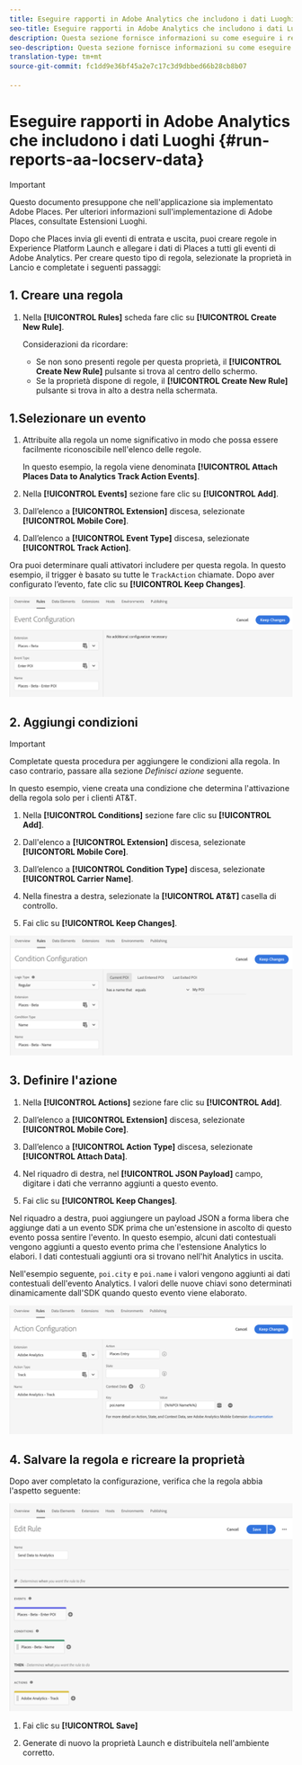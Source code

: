 ```yaml
---
title: Eseguire rapporti in Adobe Analytics che includono i dati Luoghi
seo-title: Eseguire rapporti in Adobe Analytics che includono i dati Luoghi
description: Questa sezione fornisce informazioni su come eseguire i report in Analytics che includono i dati Luoghi.
seo-description: Questa sezione fornisce informazioni su come eseguire i report in Analytics che includono i dati Luoghi.
translation-type: tm+mt
source-git-commit: fc1dd9e36bf45a2e7c17c3d9dbbed66b28cb8b07

---
```



# Eseguire rapporti in Adobe Analytics che includono i dati Luoghi {#run-reports-aa-locserv-data}

>[!IMPORTANT]
>
>Questo documento presuppone che nell'applicazione sia implementato Adobe Places. Per ulteriori informazioni sull'implementazione di Adobe Places, consultate Estensioni [](/help/places-ext-aep-sdks/places-extension/places-extension.md)Luoghi.

Dopo che Places invia gli eventi di entrata e uscita, puoi creare regole in Experience Platform Launch e allegare i dati di Places a tutti gli eventi di Adobe Analytics. Per creare questo tipo di regola, selezionate la proprietà in Lancio e completate i seguenti passaggi:

## 1. Creare una regola

1. Nella **[!UICONTROL Rules]** scheda fare clic su **[!UICONTROL Create New Rule]**.

   Considerazioni da ricordare:
   * Se non sono presenti regole per questa proprietà, il **[!UICONTROL Create New Rule]** pulsante si trova al centro dello schermo.
   * Se la proprietà dispone di regole, il **[!UICONTROL Create New Rule]** pulsante si trova in alto a destra nella schermata.

## 1.Selezionare un evento

1. Attribuite alla regola un nome significativo in modo che possa essere facilmente riconoscibile nell'elenco delle regole.

   In questo esempio, la regola viene denominata **[!UICONTROL Attach Places Data to Analytics Track Action Events]**.

2. Nella **[!UICONTROL Events]** sezione fare clic su **[!UICONTROL Add]**.

3. Dall’elenco a **[!UICONTROL Extension]** discesa, selezionate **[!UICONTROL Mobile Core]**.

4. Dall’elenco a **[!UICONTROL Event Type]** discesa, selezionate **[!UICONTROL Track Action]**.

Ora puoi determinare quali attivatori includere per questa regola. In questo esempio, il trigger è basato su tutte le `TrackAction` chiamate. Dopo aver configurato l’evento, fate clic su **[!UICONTROL Keep Changes]**.

!["create a event"](/help/assets/pt-selectEvent.png)


## 2. Aggiungi condizioni

>[!IMPORTANT]
>
>Completate questa procedura per aggiungere le condizioni alla regola. In caso contrario, passare alla sezione *Definisci azione* seguente.

In questo esempio, viene creata una condizione che determina l'attivazione della regola solo per i clienti AT&amp;T.

1. Nella **[!UICONTROL Conditions]** sezione fare clic su **[!UICONTROL Add]**.

2. Dall'elenco a **[!UICONTROL Extension]** discesa, selezionate **[!UICONTORL Mobile Core]**.

3. Dall’elenco a **[!UICONTROL Condition Type]** discesa, selezionate **[!UICONTROL Carrier Name]**.

4. Nella finestra a destra, selezionate la **[!UICONTROL AT&T]** casella di controllo.

5. Fai clic su **[!UICONTROL Keep Changes]**.

!["create una condizione"](/help/assets/pt-setCondition.png)

## 3. Definire l'azione

1. Nella **[!UICONTROL Actions]** sezione fare clic su **[!UICONTROL Add]**.

2. Dall’elenco a **[!UICONTROL Extension]** discesa, selezionate **[!UICONTROL Mobile Core]**.

3. Dall’elenco a **[!UICONTROL Action Type]** discesa, selezionate **[!UICONTROL Attach Data]**.

4. Nel riquadro di destra, nel **[!UICONTROL JSON Payload]** campo, digitare i dati che verranno aggiunti a questo evento.

5. Fai clic su **[!UICONTROL Keep Changes]**.

Nel riquadro a destra, puoi aggiungere un payload JSON a forma libera che aggiunge dati a un evento SDK prima che un'estensione in ascolto di questo evento possa sentire l'evento. In questo esempio, alcuni dati contestuali vengono aggiunti a questo evento prima che l'estensione Analytics lo elabori. I dati contestuali aggiunti ora si trovano nell'hit Analytics in uscita.

Nell'esempio seguente, `poi.city` e `poi.name` i valori vengono aggiunti ai dati contestuali dell'evento Analytics. I valori delle nuove chiavi sono determinati dinamicamente dall'SDK quando questo evento viene elaborato.

!["create un'azione"](/help/assets/pt-setAction.png)

## 4. Salvare la regola e ricreare la proprietà

Dopo aver completato la configurazione, verifica che la regola abbia l'aspetto seguente:

!["la regola è completa."](/help/assets/pt-ruleComplete.png)

1. Fai clic su **[!UICONTROL Save]**

2. Generate di nuovo la proprietà Launch e distribuitela nell'ambiente corretto.
